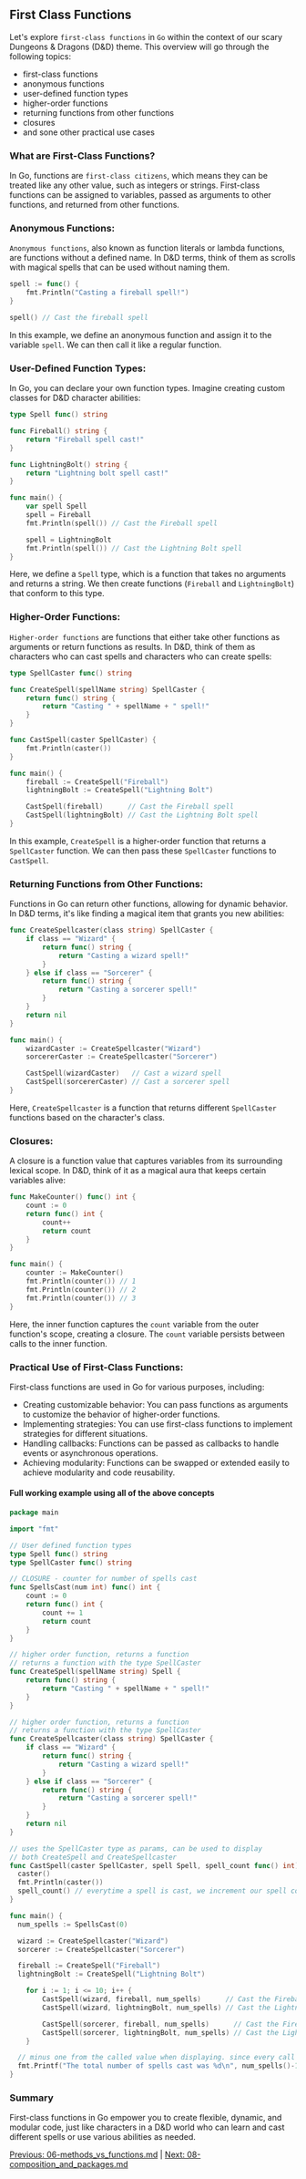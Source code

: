 ## First Class Functions

Let's explore `first-class functions` in `Go` within the context of our scary Dungeons & Dragons (D&D) theme. This overview will go through the following topics: 
- first-class functions
- anonymous functions
- user-defined function types
- higher-order functions
- returning functions from other functions
- closures
- and sone other practical use cases

### What are First-Class Functions?

In Go, functions are `first-class citizens`, which means they can be treated like any other value, such as integers or strings. First-class functions can be assigned to variables, passed as arguments to other functions, and returned from other functions.

### Anonymous Functions:

`Anonymous functions`, also known as function literals or lambda functions, are functions without a defined name. In D&D terms, think of them as scrolls with magical spells that can be used without naming them.

```go
spell := func() {
    fmt.Println("Casting a fireball spell!")
}

spell() // Cast the fireball spell
```

In this example, we define an anonymous function and assign it to the variable `spell`. We can then call it like a regular function.

### User-Defined Function Types:

In Go, you can declare your own function types. Imagine creating custom classes for D&D character abilities:

```go
type Spell func() string

func Fireball() string {
    return "Fireball spell cast!"
}

func LightningBolt() string {
    return "Lightning bolt spell cast!"
}

func main() {
    var spell Spell
    spell = Fireball
    fmt.Println(spell()) // Cast the Fireball spell

    spell = LightningBolt
    fmt.Println(spell()) // Cast the Lightning Bolt spell
}
```

Here, we define a `Spell` type, which is a function that takes no arguments and returns a string. We then create functions (`Fireball` and `LightningBolt`) that conform to this type.

### Higher-Order Functions:

`Higher-order functions` are functions that either take other functions as arguments or return functions as results. In D&D, think of them as characters who can cast spells and characters who can create spells:

```go
type SpellCaster func() string

func CreateSpell(spellName string) SpellCaster {
    return func() string {
        return "Casting " + spellName + " spell!"
    }
}

func CastSpell(caster SpellCaster) {
    fmt.Println(caster())
}

func main() {
    fireball := CreateSpell("Fireball")
    lightningBolt := CreateSpell("Lightning Bolt")

    CastSpell(fireball)      // Cast the Fireball spell
    CastSpell(lightningBolt) // Cast the Lightning Bolt spell
}
```

In this example, `CreateSpell` is a higher-order function that returns a `SpellCaster` function. We can then pass these `SpellCaster` functions to `CastSpell`.

### Returning Functions from Other Functions:

Functions in Go can return other functions, allowing for dynamic behavior. In D&D terms, it's like finding a magical item that grants you new abilities:

```go
func CreateSpellcaster(class string) SpellCaster {
    if class == "Wizard" {
        return func() string {
            return "Casting a wizard spell!"
        }
    } else if class == "Sorcerer" {
        return func() string {
            return "Casting a sorcerer spell!"
        }
    }
    return nil
}

func main() {
    wizardCaster := CreateSpellcaster("Wizard")
    sorcererCaster := CreateSpellcaster("Sorcerer")

    CastSpell(wizardCaster)   // Cast a wizard spell
    CastSpell(sorcererCaster) // Cast a sorcerer spell
}
```

Here, `CreateSpellcaster` is a function that returns different `SpellCaster` functions based on the character's class.

### Closures:

A closure is a function value that captures variables from its surrounding lexical scope. In D&D, think of it as a magical aura that keeps certain variables alive:

```go
func MakeCounter() func() int {
    count := 0
    return func() int {
        count++
        return count
    }
}

func main() {
    counter := MakeCounter()
    fmt.Println(counter()) // 1
    fmt.Println(counter()) // 2
    fmt.Println(counter()) // 3
}
```

Here, the inner function captures the `count` variable from the outer function's scope, creating a closure. The `count` variable persists between calls to the inner function.

### Practical Use of First-Class Functions:

First-class functions are used in Go for various purposes, including:

- Creating customizable behavior: You can pass functions as arguments to customize the behavior of higher-order functions.
- Implementing strategies: You can use first-class functions to implement strategies for different situations.
- Handling callbacks: Functions can be passed as callbacks to handle events or asynchronous operations.
- Achieving modularity: Functions can be swapped or extended easily to achieve modularity and code reusability.

#### Full working example using all of the above concepts
```go
package main

import "fmt"

// User defined function types
type Spell func() string
type SpellCaster func() string

// CLOSURE - counter for number of spells cast
func SpellsCast(num int) func() int {
	count := 0
	return func() int {
		count += 1
		return count
	}
}

// higher order function, returns a function
// returns a function with the type SpellCaster
func CreateSpell(spellName string) Spell {
	return func() string {
		return "Casting " + spellName + " spell!"
	}
}

// higher order function, returns a function
// returns a function with the type SpellCaster
func CreateSpellcaster(class string) SpellCaster {
	if class == "Wizard" {
		return func() string {
			return "Casting a wizard spell!"
		}
	} else if class == "Sorcerer" {
		return func() string {
			return "Casting a sorcerer spell!"
		}
	}
	return nil
}

// uses the SpellCaster type as params, can be used to display
// both CreateSpell and CreateSpellcaster
func CastSpell(caster SpellCaster, spell Spell, spell_count func() int) {
  caster()
  fmt.Println(caster())
  spell_count() // everytime a spell is cast, we increment our spell count by 1
}

func main() {
  num_spells := SpellsCast(0)

  wizard := CreateSpellcaster("Wizard")
  sorcerer := CreateSpellcaster("Sorcerer")

  fireball := CreateSpell("Fireball")
  lightningBolt := CreateSpell("Lightning Bolt")

	for i := 1; i <= 10; i++ {
		CastSpell(wizard, fireball, num_spells)      // Cast the Fireball spell
		CastSpell(wizard, lightningBolt, num_spells) // Cast the Lightning Bolt spell

		CastSpell(sorcerer, fireball, num_spells)      // Cast the Fireball spell
		CastSpell(sorcerer, lightningBolt, num_spells) // Cast the Lightning Bolt spell
	}

  // minus one from the called value when displaying. since every call increments count by 1
  fmt.Printf("The total number of spells cast was %d\n", num_spells()-1)
}


```

### Summary

First-class functions in Go empower you to create flexible, dynamic, and modular code, just like characters in a D&D world who can learn and cast different spells or use various abilities as needed.

[Previous: 06-methods_vs_functions.md](06-methods_vs_functions.md) | [Next: 08-composition_and_packages.md](08-composition_and_packages.md)
